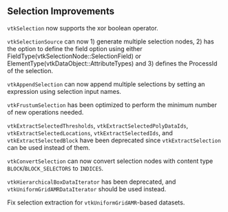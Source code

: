 ## Selection Improvements

`vtkSelection` now supports the xor boolean operator.

`vtkSelectionSource` can now 1) generate multiple selection nodes, 2) has the option to define the field option using
either FieldType(vtkSelectionNode::SelectionField) or ElementType(vtkDataObject::AttributeTypes) and 3) defines the
ProcessId of the selection.

`vtkAppendSelection` can now append multiple selections by setting an expression using selection input names.

`vtkFrustumSelection` has been optimized to perform the minimum number of new operations needed.

`vtkExtractSelectedThresholds`, `vtkExtractSelectedPolyDataIds`, `vtkExtractSelectedLocations`, `vtkExtractSelectedIds`,
and `vtkExtractSelectedBlock` have been deprecated since `vtkExtractSelection` can be used instead of them.

`vtkConvertSelection` can now convert selection nodes with content type `BLOCK`/`BLOCK_SELECTORS` to `INDICES`.

`vtkHierarchicalBoxDataIterator` has been deprecated, and `vtkUniformGridAMRDataIterator` should be used instead.

Fix selection extraction for `vtkUniformGridAMR`-based datasets.
